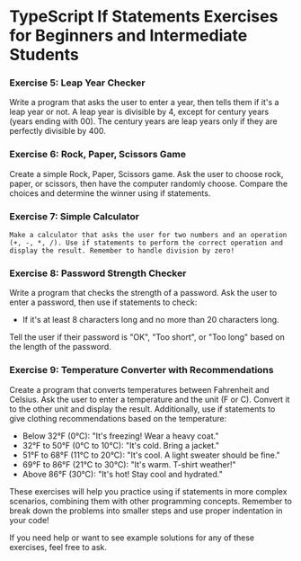 # TypeScript If Statements Exercises for Beginners and Intermediate Students

### Exercise 5: Leap Year Checker

Write a program that asks the user to enter a year, then tells them if it's a leap year or not. A leap year is divisible by 4, except for century years (years ending with 00). The century years are leap years only if they are perfectly divisible by 400.

### Exercise 6: Rock, Paper, Scissors Game

Create a simple Rock, Paper, Scissors game. Ask the user to choose rock, paper, or scissors, then have the computer randomly choose. Compare the choices and determine the winner using if statements.

### Exercise 7: Simple Calculator

    Make a calculator that asks the user for two numbers and an operation (+, -, *, /). Use if statements to perform the correct operation and display the result. Remember to handle division by zero!

### Exercise 8: Password Strength Checker

Write a program that checks the strength of a password. Ask the user to enter a password, then use if statements to check:
- If it's at least 8 characters long and no more than 20 characters long.


Tell the user if their password is "OK", "Too short", or "Too long" based on the length of the password.

### Exercise 9: Temperature Converter with Recommendations

Create a program that converts temperatures between Fahrenheit and Celsius. Ask the user to enter a temperature and the unit (F or C). Convert it to the other unit and display the result. Additionally, use if statements to give clothing recommendations based on the temperature:
- Below 32°F (0°C): "It's freezing! Wear a heavy coat."
- 32°F to 50°F (0°C to 10°C): "It's cold. Bring a jacket."
- 51°F to 68°F (11°C to 20°C): "It's cool. A light sweater should be fine."
- 69°F to 86°F (21°C to 30°C): "It's warm. T-shirt weather!"
- Above 86°F (30°C): "It's hot! Stay cool and hydrated."

These exercises will help you practice using if statements in more complex scenarios, combining them with other programming concepts. Remember to break down the problems into smaller steps and use proper indentation in your code!

If you need help or want to see example solutions for any of these exercises, feel free to ask.
